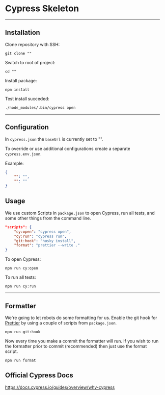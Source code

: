 # Cypress Skeleton

---

## Installation

Clone repository with SSH:

`git clone ""`

Switch to root of project:

`cd ""`

Install package:

`npm install`

Test install succeded:

`./node_modules/.bin/cypress open`

---

## Configuration

In `cypress.json` the `baseUrl` is currently set to "".

To override or use additional configurations create a separate `cypress.env.json`.

Example:

```json
{
    "": "",
    "": ""
}
```

## Usage

We use custom Scripts in `package.json` to open Cypress, run all tests, and some other things from the command line.

```json
"scripts": {
    "cy:open": "cypress open",
    "cy:run": "cypress run",
    "git:hook": "husky install",
    "format": "prettier --write ."
}
```

To open Cypress:

`npm run cy:open`

To run all tests:

`npm run cy:run`

---

## Formatter

We're going to let robots do some formatting for us. Enable the git hook for [Prettier](https://prettier.io/) by using a couple of scripts from `package.json`.

`npm run git:hook`

Now every time you make a commit the formatter will run. If you wish to run the formatter prior to commit (recommended) then just use the format script.

`npm run format`

## Official Cypress Docs

<https://docs.cypress.io/guides/overview/why-cypress>
